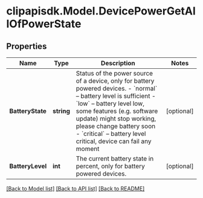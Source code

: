 # clipapisdk.Model.DevicePowerGetAllOfPowerState

## Properties

Name | Type | Description | Notes
------------ | ------------- | ------------- | -------------
**BatteryState** | **string** | Status of the power source of a device, only for battery powered devices.  - &#x60;normal&#x60; – battery level is sufficient - &#x60;low&#x60; – battery level low, some features (e.g. software update) might stop working, please change battery soon - &#x60;critical&#x60; – battery level critical, device can fail any moment  | [optional] 
**BatteryLevel** | **int** | The current battery state in percent, only for battery powered devices. | [optional] 

[[Back to Model list]](../README.md#documentation-for-models) [[Back to API list]](../README.md#documentation-for-api-endpoints) [[Back to README]](../README.md)

